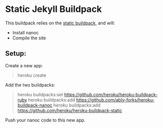 # Static Jekyll Buildpack

This buildpack relies on the [static buildpack](https://github.com/hone/heroku-buildpack-static), and will:

* Install nanoc
* Compile the site

## Setup:

Create a new app:

> heroku create

Add the two buildpacks:

> heroku buildpacks:set https://github.com/heroku/heroku-buildpack-ruby
> heroku buildpacks:add https://github.com/ably-forks/heroku-buildpack-nanoc
> heroku buildpacks:add https://github.com/heroku/heroku-buildpack-static

Push your nanoc code to this new app.
